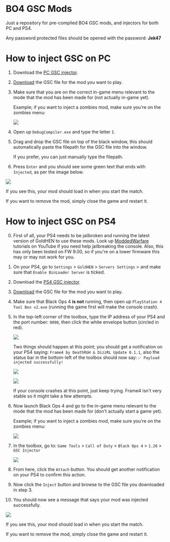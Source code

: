 # BO4 GSC Mods
Just a repository for pre-compiled BO4 GSC mods, and injectors for both PC and PS4.

Any password protected files should be opened with the password: **Jek47**

# How to inject GSC on PC
1. Download the [PC GSC injector](https://github.com/Jek47/BO4-GSC-Mods/tree/main/Injectors/PC).
2. [Download](https://github.com/Jek47/BO4-GSC-Mods/tree/main/Zombies%20Mods) the GSC file for the mod you want to play.
3. Make sure that you are on the correct in-game menu relevant to the mode that the mod has been made for (not actually in-game yet).

   Example; if you want to inject a zombies mod, make sure you're on the zombies menu:
   
   ![](https://i.ibb.co/mhkjbD0/Zombies.png)

4. Open up `DebugCompiler.exe` and type the letter `I`.
5. Drag and drop the GSC file on top of the black window, this should automatically paste the filepath for the GSC file into the window.

   If you prefer, you can just manually type the filepath.
   
6. Press `Enter` and you should see some green text that ends with `Injected`, as per the image below.

![](https://i.ibb.co/47tBsf4/Injector.png)

If you see this, your mod should load in when you start the match. 

If you want to remove the mod, simply close the game and restart it.

# How to inject GSC on PS4
0. First of all, your PS4 needs to be jailbroken and running the latest version of GoldHEN to use these mods. Look up [ModdedWarfare](https://www.youtube.com/@MODDEDWARFARE) tutorials on YouTube if you need help jailbreaking the console.
   Also, this has only been tested on FW 9.00, so if you're on a lower firmware this may or may not work for you.

1. On your PS4, go to `Settings` > `GoldHEN` > `Servers Settings` > and make sure that `Enable BinLoader Server` is ticked.   
2. Download the [PS4 GSC injector](https://github.com/Jek47/BO4-GSC-Mods/tree/main/Injectors/PS4).
3. [Download](https://github.com/Jek47/BO4-GSC-Mods/tree/main/Zombies%20Mods) the GSC file for the mod you want to play.
4. Make sure that Black Ops 4 **is not** running, then open up `PlayStation 4 Tool Box v2.exe` (running the game first will make the console crash).
5. In the top-left corner of the toolbox, type the IP address of your PS4 and the port number: `9090`, then click the white envelope button (circled in red).

   ![](https://i.ibb.co/Sfz2TBz/PS4-Step-5.png)

   Two things should happen at this point; you should get a notification on your PS4 saying: `Frame4 by DeathRGH & DizzRL Update 0.1.1`, also the status bar in the bottom-left of the toolbox should now say: `✅ Payload injected successfully!`

   ![](https://i.ibb.co/BnF3spq/PS4-Step-5-pt2.jpg)

   ![](https://i.ibb.co/LxBCxYz/PS4-Step-5-pt3.png)

   If your console crashes at this point, just keep trying. Frame4 isn't very stable so it might take a few attempts.

6. Now launch Black Ops 4 and go to the in-game menu relevant to the mode that the mod has been made for (don't actually start a game yet).

   Example; if you want to inject a zombies mod, make sure you're on the zombies menu:
   
   ![](https://i.ibb.co/mhkjbD0/Zombies.png)

7. In the toolbox, go to: `Game Tools` > `Call of Duty` > `Black Ops 4` > `1.26` > `GSC Injector`

   ![](https://i.ibb.co/6tpZfrG/PS4-Step-8.png)

8. From here, click the `Attach` button. You should get another notification on your PS4 to confirm this action.
9. Now click the `Inject` button and browse to the GSC file you downloaded in step 3.
10. You should now see a message that says your mod was injected successfully. 

![](https://i.ibb.co/3mq9hgW/PS4-Step-10.png)

If you see this, your mod should load in when you start the match. 

If you want to remove the mod, simply close the game and restart it.
